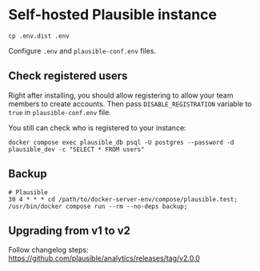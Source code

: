 # Self-hosted Plausible instance

```
cp .env.dist .env
```

Configure `.env` and `plausible-conf.env` files.


## Check registered users

Right after installing, you should allow registering to allow your team members to create accounts. Then 
pass `DISABLE_REGISTRATION` variable to `true` in  `plausible-conf.env` file.

You still can check who is registered to your instance:

```
docker compose exec plausible_db psql -U postgres --password -d plausible_dev -c "SELECT * FROM users"
```

## Backup

```crontab
# Plausible
30 4 * * * cd /path/to/docker-server-env/compose/plausible.test; /usr/bin/docker compose run --rm --no-deps backup;
```

## Upgrading from v1 to v2

Follow changelog steps: https://github.com/plausible/analytics/releases/tag/v2.0.0
